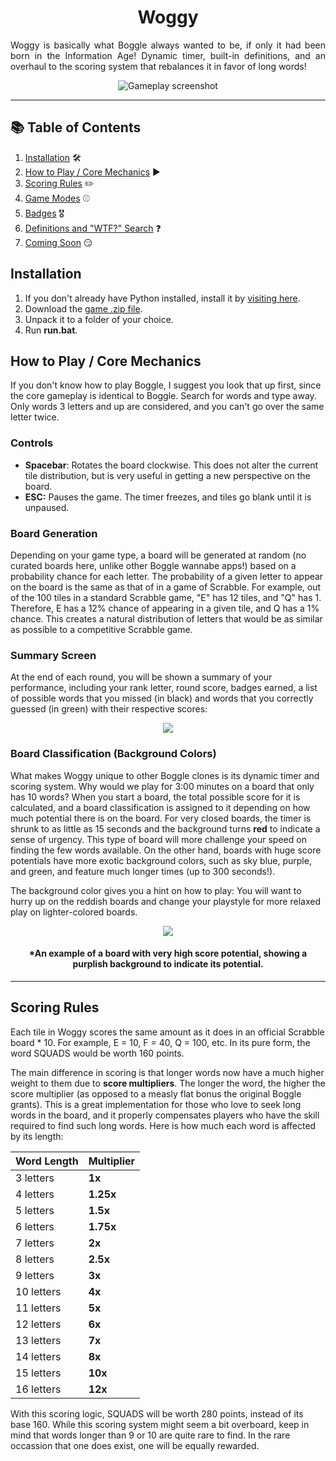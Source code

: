 <h1 align="center">Woggy</h1>

<p align="justify">
  Woggy is basically what Boggle always wanted to be, if only it had been born in the Information Age! Dynamic timer, built-in definitions, and an overhaul to the scoring system that rebalances it in favor of long words!
</p>

<div align="center">
  <img src="https://github.com/user-attachments/assets/b64cdead-219d-4547-ab2d-f964d4598844" alt="Gameplay screenshot" />
</div>

---

## 📚 Table of Contents
1. [Installation](#installation) 🛠️
2. [How to Play / Core Mechanics](#how-to-play-/-core-mechanics) ▶️
3. [Scoring Rules](#scoring-rules) ✏️
4. [Game Modes](#game-modes) ⚾
5. [Badges](#badges) 🎖️
6. [Definitions and "WTF?" Search](#definitions-and-wtf-search) ❓
7. [Coming Soon](#coming-soon) 😏

##  Installation

1. If you don't already have Python installed, install it by [visiting here](https://www.python.org/downloads/). 
2. Download the [game .zip file](https://github.com/senthenastydynast2/Woggy/archive/refs/heads/main.zip).  
3. Unpack it to a folder of your choice.  
4. Run **run.bat**.

##  How to Play / Core Mechanics

If you don't know how to play Boggle, I suggest you look that up first, since the core gameplay is identical to Boggle. Search for words and type away. Only words 3 letters and up are considered, and you can't go over the same letter twice.

### Controls

- **Spacebar**: Rotates the board clockwise. This does not alter the current tile distribution, but is very useful in getting a new perspective on the board.
- **ESC:** Pauses the game. The timer freezes, and tiles go blank until it is unpaused.

### Board Generation

Depending on your game type, a board will be generated at random (no curated boards here, unlike other Boggle wannabe apps!) based on a probability chance for each letter. The probability of a given letter to appear on the board is the same as that of in a game of Scrabble. For example, out of the 100 tiles in a standard Scrabble game, "E" has 12 tiles, and "Q" has 1. Therefore, E has a 12% chance of appearing in a given tile, and Q has a 1% chance. This creates a natural distribution of letters that would be as similar as possible to a competitive Scrabble game.

### Summary Screen

At the end of each round, you will be shown a summary of your performance, including your rank letter, round score, badges earned, a list of possible words that you missed (in black) and words that you correctly guessed (in green) with their respective scores:

<div align="center">
<img src="https://github.com/user-attachments/assets/ffb88c3f-f453-4c9d-98af-696d28d762ac" />
</div>  

### Board Classification (Background Colors)

What makes Woggy unique to other Boggle clones is its dynamic timer and scoring system. Why would we play for 3:00 minutes on a board that only has 10 words? When you start a board, the total possible score for it is calculated, and a board classification is assigned to it depending on how much potential there is on the board. For very closed boards, the timer is shrunk to as little as 15 seconds and the background turns **red** to indicate a sense of urgency. This type of board will more challenge your speed on finding the few words available. On the other hand, boards with huge score potentials have more exotic background colors, such as sky blue, purple, and green, and feature much longer times (up to 300 seconds!). 

The background color gives you a hint on how to play: You will want to hurry up on the reddish boards and change your playstyle for more relaxed play on lighter-colored boards.

<div align="center">
<img src="https://github.com/user-attachments/assets/297442e1-6920-482c-bad1-2d836d779447" />
</div>  

<h4 align="center">*An example of a board with very high score potential, showing a purplish background to indicate its potential. </h4>
 
---

## Scoring Rules

Each tile in Woggy scores the same amount as it does in an official Scrabble board * 10. For example, E = 10, F = 40, Q = 100, etc. In its pure form, the word SQUADS would be worth 160 points.

The main difference in scoring is that longer words now have a much higher weight to them due to **score multipliers**. The longer the word, the higher the score multiplier (as opposed to a measly flat bonus the original Boggle grants). This is a great implementation for those who love to seek long words in the board, and it properly compensates players who have the skill required to find such long words. Here is how much each word is affected by its length:


<div align="center">

| Word Length | Multiplier |
|-------------|------------|
| 3 letters   | **1x**     |
| 4 letters   | **1.25x**  |
| 5 letters   | **1.5x**   |
| 6 letters   | **1.75x**  |
| 7 letters   | **2x**     |
| 8 letters   | **2.5x**   |
| 9 letters   | **3x**     |
| 10 letters  | **4x**     |
| 11 letters  | **5x**     |
| 12 letters  | **6x**     |
| 13 letters  | **7x**     |
| 14 letters  | **8x**     |
| 15 letters  | **10x**    |
| 16 letters  | **12x**    |

</div>
With this scoring logic, SQUADS will be worth 280 points, instead of its base 160. While this scoring system might seem a bit overboard, keep in mind that words longer than 9 or 10 are quite rare to find. In the rare occassion that one does exist, one will be equally rewarded.


